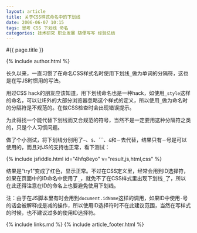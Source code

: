 ```yaml
---
layout: article
title: 关于CSS样式命名中的下划线
date: 2006-06-07 10:15
tags: 思考 CSS 下划线 命名
categories: 技术研究 职业发展 随便写写 经验总结
---
```


#{{ page.title }}

{% include author.html %}

长久以来，一直习惯了在命名CSS样式名时使用下划线`_`做为单词的分隔符，这也是在写JS时惯用的写法。

用过CSS hack的朋友应该知道，用下划线命名也是一种hack，如使用`_style`这样的命名，可以让IE外的大部分浏览器忽略这个样式的定义，所以使用`_`做为命名时的分隔符是不规范的。在做CSS检查时会出现错误提示。

为此得找一个能代替下划线而又合规范的符号，当然不是一定要用这种分隔符之类的，只是个人习惯问题。

做了个小测试，将下划线分别用了`~`、`$`、```、`&`和`－`去代替，结果只有`－`号是可以使用的，而且对JS的支持也正常，看下测试：

{% include jsfiddle.html id="4hfq8eyo" v="result,js,html,css" %}

结果是“try1”变成了红色，显示正常。不过在CSS定义里，经常会用到ID选择符，如果在页面中的ID命名中使用了`_`，就免不了在CSS样式里出现下划线`_`了，所以在此还得注意在ID的命名上也要避免使用下划线。

注：由于在JS脚本里有时会用到`document.idName`这样的调用，如果ID中使用`-`号的话会被解释成是减的操作，所以使用ID选择符时不在此建议范围，当然在写样式的时候，也不建议过多的使用ID选择符。

{% include links.md %}
{% include article_footer.html %}
